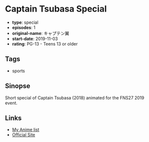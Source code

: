 # Captain Tsubasa Special

-   **type**: special
-   **episodes**: 1
-   **original-name**: キャプテン翼
-   **start-date**: 2019-11-03
-   **rating**: PG-13 - Teens 13 or older

## Tags

-   sports

## Sinopse

Short special of Captain Tsubasa (2018) animated for the FNS27 2019 event.

## Links

-   [My Anime list](https://myanimelist.net/anime/40606/Captain_Tsubasa_Special)
-   [Official Site](https://twitter.com/fns27htv_fns/status/1190206849590517760)
